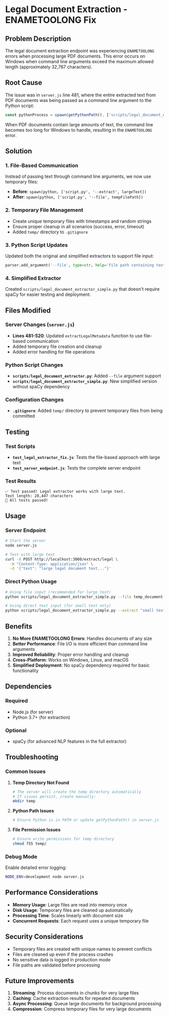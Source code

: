 # Legal Document Extraction - ENAMETOOLONG Fix

## Problem Description

The legal document extraction endpoint was experiencing `ENAMETOOLONG` errors when processing large PDF documents. This error occurs on Windows when command line arguments exceed the maximum allowed length (approximately 32,767 characters).

## Root Cause

The issue was in `server.js` line 481, where the entire extracted text from PDF documents was being passed as a command line argument to the Python script:

```javascript
const pythonProcess = spawn(getPythonPath(), ['scripts/legal_document_extractor.py', '--extract', text]);
```

When PDF documents contain large amounts of text, the command line becomes too long for Windows to handle, resulting in the `ENAMETOOLONG` error.

## Solution

### 1. File-Based Communication

Instead of passing text through command line arguments, we now use temporary files:

- **Before**: `spawn(python, ['script.py', '--extract', largeText])`
- **After**: `spawn(python, ['script.py', '--file', tempFilePath])`

### 2. Temporary File Management

- Create unique temporary files with timestamps and random strings
- Ensure proper cleanup in all scenarios (success, error, timeout)
- Added `temp/` directory to `.gitignore`

### 3. Python Script Updates

Updated both the original and simplified extractors to support file input:

```python
parser.add_argument('--file', type=str, help='File path containing text to extract metadata from')
```

### 4. Simplified Extractor

Created `scripts/legal_document_extractor_simple.py` that doesn't require spaCy for easier testing and deployment.

## Files Modified

### Server Changes (`server.js`)
- **Lines 481-520**: Updated `extractLegalMetadata` function to use file-based communication
- Added temporary file creation and cleanup
- Added error handling for file operations

### Python Script Changes
- **`scripts/legal_document_extractor.py`**: Added `--file` argument support
- **`scripts/legal_document_extractor_simple.py`**: New simplified version without spaCy dependency

### Configuration Changes
- **`.gitignore`**: Added `temp/` directory to prevent temporary files from being committed

## Testing

### Test Scripts
- **`test_legal_extractor_fix.js`**: Tests the file-based approach with large text
- **`test_server_endpoint.js`**: Tests the complete server endpoint

### Test Results
```
✅ Test passed! Legal extractor works with large text.
Text length: 28,447 characters
🎉 All tests passed!
```

## Usage

### Server Endpoint
```bash
# Start the server
node server.js

# Test with large text
curl -X POST http://localhost:3000/extract/legal \
  -H "Content-Type: application/json" \
  -d '{"text": "large legal document text..."}'
```

### Direct Python Usage
```bash
# Using file input (recommended for large text)
python scripts/legal_document_extractor_simple.py --file temp_document.txt

# Using direct text input (for small text only)
python scripts/legal_document_extractor_simple.py --extract "small text"
```

## Benefits

1. **No More ENAMETOOLONG Errors**: Handles documents of any size
2. **Better Performance**: File I/O is more efficient than command line arguments
3. **Improved Reliability**: Proper error handling and cleanup
4. **Cross-Platform**: Works on Windows, Linux, and macOS
5. **Simplified Deployment**: No spaCy dependency required for basic functionality

## Dependencies

### Required
- Node.js (for server)
- Python 3.7+ (for extraction)

### Optional
- spaCy (for advanced NLP features in the full extractor)

## Troubleshooting

### Common Issues

1. **Temp Directory Not Found**
   ```bash
   # The server will create the temp directory automatically
   # If issues persist, create manually:
   mkdir temp
   ```

2. **Python Path Issues**
   ```bash
   # Ensure Python is in PATH or update getPythonPath() in server.js
   ```

3. **File Permission Issues**
   ```bash
   # Ensure write permissions for temp directory
   chmod 755 temp/
   ```

### Debug Mode

Enable detailed error logging:
```bash
NODE_ENV=development node server.js
```

## Performance Considerations

- **Memory Usage**: Large files are read into memory once
- **Disk Usage**: Temporary files are cleaned up automatically
- **Processing Time**: Scales linearly with document size
- **Concurrent Requests**: Each request uses a unique temporary file

## Security Considerations

- Temporary files are created with unique names to prevent conflicts
- Files are cleaned up even if the process crashes
- No sensitive data is logged in production mode
- File paths are validated before processing

## Future Improvements

1. **Streaming**: Process documents in chunks for very large files
2. **Caching**: Cache extraction results for repeated documents
3. **Async Processing**: Queue large documents for background processing
4. **Compression**: Compress temporary files for very large documents 